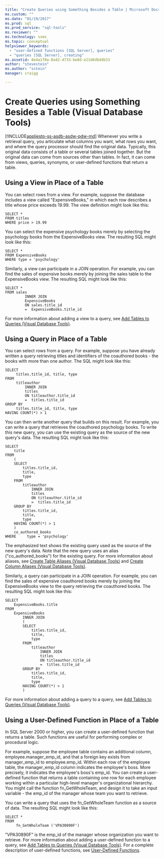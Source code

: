 ```yaml
---
title: "Create Queries using Something Besides a Table | Microsoft Docs"
ms.custom: ""
ms.date: "01/19/2017"
ms.prod: sql
ms.prod_service: "sql-tools"
ms.reviewer: ""
ms.technology: ssms
ms.topic: conceptual
helpviewer_keywords: 
  - "user-defined functions [SQL Server], queries"
  - "queries [SQL Server], creating"
ms.assetid: 8e4a1f0a-8a42-4733-be8d-e21d6dbddb33
author: "stevestein"
ms.author: "sstein"
manager: craigg

---
```

# Create Queries using Something Besides a Table (Visual Database Tools)
[!INCLUDE[appliesto-ss-asdb-asdw-pdw-md](../../includes/appliesto-ss-asdb-asdw-pdw-md.md)]
Whenever you write a retrieval query, you articulate what columns you want, what rows you want, and where the query processor should find the original data. Typically, this original data consists of a table or several tables joined together. But the original data can come from sources other than tables. In fact, it can come from views, queries, synonyms, or user-defined functions that return a table.  
  
## Using a View in Place of a Table  
You can select rows from a view. For example, suppose the database includes a view called "ExpensiveBooks," in which each row describes a title whose price exceeds 19.99. The view definition might look like this:  
  
```  
SELECT *  
FROM titles  
WHERE price > 19.99  
```  
  
You can select the expensive psychology books merely by selecting the psychology books from the ExpensiveBooks view. The resulting SQL might look like this:  
  
```  
SELECT *  
FROM ExpensiveBooks  
WHERE type = 'psychology'  
```  
  
Similarly, a view can participate in a JOIN operation. For example, you can find the sales of expensive books merely by joining the sales table to the ExpensiveBooks view. The resulting SQL might look like this:  
  
```  
SELECT *  
FROM sales   
         INNER JOIN   
         ExpensiveBooks   
         ON sales.title_id   
         =  ExpensiveBooks.title_id  
```  
  
For more information about adding a view to a query, see [Add Tables to Queries &#40;Visual Database Tools&#41;](../../ssms/visual-db-tools/add-tables-to-queries-visual-database-tools.md).  
  
## Using a Query in Place of a Table  
You can select rows from a query. For example, suppose you have already written a query retrieving titles and identifiers of the coauthored books - the books with more than one author. The SQL might look like this:  
  
```  
SELECT   
     titles.title_id, title, type  
FROM   
     titleauthor   
         INNER JOIN  
         titles   
         ON titleauthor.title_id   
         =  titles.title_id   
GROUP BY   
     titles.title_id, title, type  
HAVING COUNT(*) > 1  
```  
  
You can then write another query that builds on this result. For example, you can write a query that retrieves the coauthored psychology books. To write this new query, you can use the existing query as the source of the new query's data. The resulting SQL might look like this:  
  
```  
SELECT   
    title  
FROM   
    (  
    SELECT   
        titles.title_id,   
        title,   
        type  
    FROM   
        titleauthor   
            INNER JOIN  
            titles   
            ON titleauthor.title_id   
            =  titles.title_id   
    GROUP BY   
        titles.title_id,   
        title,   
        type  
    HAVING COUNT(*) > 1  
    )   
    co_authored_books  
WHERE     type = 'psychology'  
```  
  
The emphasized text shows the existing query used as the source of the new query's data. Note that the new query uses an alias ("co_authored_books") for the existing query. For more information about aliases, see [Create Table Aliases &#40;Visual Database Tools&#41;](../../ssms/visual-db-tools/create-table-aliases-visual-database-tools.md) and [Create Column Aliases &#40;Visual Database Tools&#41;](../../ssms/visual-db-tools/create-column-aliases-visual-database-tools.md).  
  
Similarly, a query can participate in a JOIN operation. For example, you can find the sales of expensive coauthored books merely by joining the ExpensiveBooks view to the query retrieving the coauthored books. The resulting SQL might look like this:  
  
```  
SELECT   
    ExpensiveBooks.title  
FROM   
    ExpensiveBooks   
        INNER JOIN  
        (  
        SELECT   
            titles.title_id,   
            title,   
            type  
        FROM   
            titleauthor   
                INNER JOIN  
                titles   
                ON titleauthor.title_id   
                =  titles.title_id   
        GROUP BY   
            titles.title_id,   
            title,   
            type  
        HAVING COUNT(*) > 1  
        )  
```  
  
For more information about adding a query to a query, see [Add Tables to Queries &#40;Visual Database Tools&#41;](../../ssms/visual-db-tools/add-tables-to-queries-visual-database-tools.md).  
  
## Using a User-Defined Function in Place of a Table  
In SQL Server 2000 or higher, you can create a user-defined function that returns a table. Such functions are useful for performing complex or procedural logic.  
  
For example, suppose the employee table contains an additional column, employee.manager_emp_id, and that a foreign key exists from manager_emp_id to employee.emp_id. Within each row of the employee table, the manager_emp_id column indicates the employee's boss. More precisely, it indicates the employee's boss's emp_id. You can create a user-defined function that returns a table containing one row for each employee working within a particular high-level manager's organizational hierarchy. You might call the function fn_GetWholeTeam, and design it to take an input variable - the emp_id of the manager whose team you want to retrieve.  
  
You can write a query that uses the fn_GetWholeTeam function as a source of data. The resulting SQL might look like this:  
  
```  
SELECT *   
FROM   
     fn_GetWholeTeam ('VPA30890F')  
```  
  
"VPA30890F" is the emp_id of the manager whose organization you want to retrieve. For more information about adding a user-defined function to a query, see [Add Tables to Queries &#40;Visual Database Tools&#41;](../../ssms/visual-db-tools/add-tables-to-queries-visual-database-tools.md). For a complete description of user-defined functions, see [User-Defined Functions](https://msdn.microsoft.com/d7ddafab-f5a6-44b0-81d5-ba96425aada4).  
  

